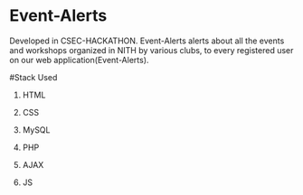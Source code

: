 # Event-Alerts

Developed in CSEC-HACKATHON.
Event-Alerts alerts about all the events and workshops organized in NITH by various clubs, to every registered user on our web application(Event-Alerts).

#Stack Used
1. HTML

2. CSS

3. MySQL

4. PHP

5. AJAX

6. JS
